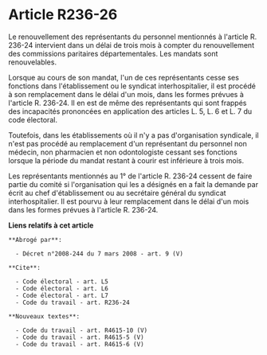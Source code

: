 # Article R236-26

Le renouvellement des représentants du personnel mentionnés à l'article R. 236-24 intervient dans un délai de trois mois à
compter du renouvellement des commissions paritaires départementales. Les mandats sont renouvelables.

Lorsque au cours de son mandat, l'un de ces représentants cesse ses fonctions dans l'établissement ou le syndicat
interhospitalier, il est procédé à son remplacement dans le délai d'un mois, dans les formes prévues à l'article R. 236-24.
Il en est de même des représentants qui sont frappés des incapacités prononcées en application des articles L. 5, L. 6 et L.
7 du code électoral.

Toutefois, dans les établissements où il n'y a pas d'organisation syndicale, il n'est pas procédé au remplacement d'un
représentant du personnel non médecin, non pharmacien et non odontologiste cessant ses fonctions lorsque la période du mandat
restant à courir est inférieure à trois mois.

Les représentants mentionnés au 1° de l'article R. 236-24 cessent de faire partie du comité si l'organisation qui les a
désignés en a fait la demande par écrit au chef d'établissement ou au secrétaire général du syndicat interhospitalier. Il est
pourvu à leur remplacement dans le délai d'un mois dans les formes prévues à l'article R. 236-24.

**Liens relatifs à cet article**

	**Abrogé par**:

	  - Décret n°2008-244 du 7 mars 2008 - art. 9 (V)

	**Cite**:

	  - Code électoral - art. L5
	  - Code électoral - art. L6
	  - Code électoral - art. L7
	  - Code du travail - art. R236-24

	**Nouveaux textes**:

	  - Code du travail - art. R4615-10 (V)
	  - Code du travail - art. R4615-5 (V)
	  - Code du travail - art. R4615-6 (V)
